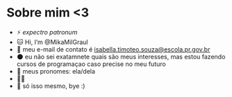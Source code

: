 # Sobre mim <3

- :zap: *expectro patronum*
- :cat: Hi, I’m @MikaMilGraul
- :mushroom: meu e-mail de contato é isabella.timoteo.souza@escola.pr.gov.br
- :new_moon: eu não sei exatamnete quais são meus interesses, mas estou fazendo cursos de programaçao caso precise no meu futuro 
- :purple_heart: meus pronomes: ela/dela 
- 🏳️‍🌈
- :wave: só isso mesmo, bye :)


<!---
MikaMilGraul/MikaMilGraul is a ✨ special ✨ repository because its `README.md` (this file) appears on your GitHub profile.
You can click the Preview link to take a look at your changes.
--->
